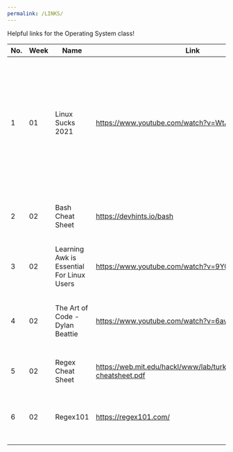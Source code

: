 ```yaml
---
permalink: /LINKS/
---
```


Helpful links for the Operating System class!

| No.  | Week | Name             | Link                                        | Description                                                  |
| ---- | ----| ---------------- | ------------------------------------------- | ------------------------------------------------------------ |
| 1    | 01 | Linux Sucks 2021 | https://www.youtube.com/watch?v=WtJ9T_IJOPE | It's the beginning of the end for Linux; between management clashes, community issues, and Google Fuchsia, things aren't looking good for our favourite OS. |
|2|02|Bash Cheat Sheet | https://devhints.io/bash | Bash scripting cheat sheet to refresh your knowledge! |
|3|02|Learning Awk is Essential For Linux Users | https://www.youtube.com/watch?v=9YOZmI-zWok | Tutorial for the basics of the awk command! |
|4|02|The Art of Code - Dylan Beattie | https://www.youtube.com/watch?v=6avJHaC3C2U | Fun conference that discusses an entertaining look at the art of code! |
|5|02|Regex Cheat Sheet | https://web.mit.edu/hackl/www/lab/turkshop/slides/regex-cheatsheet.pdf | Regex cheat sheet to refresh your knowledge! |
|6|02|Regex101 | https://regex101.com/ | Test and confirm your regex works on this handy little website! |
